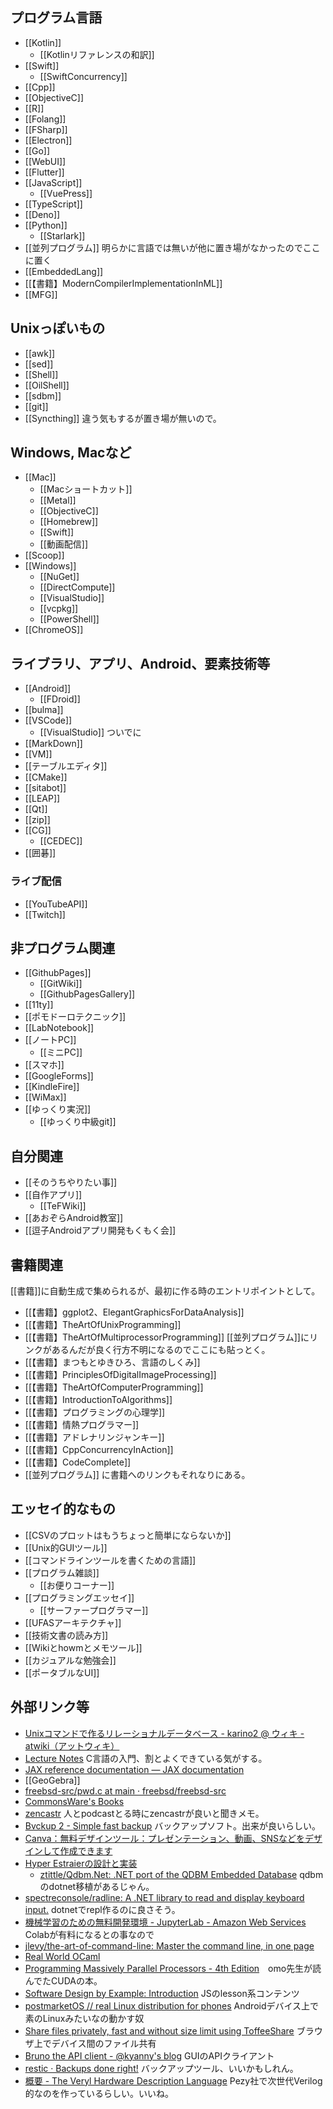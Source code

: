 ## プログラム言語

- [[Kotlin]]
   - [[Kotlinリファレンスの和訳]]
- [[Swift]]
   - [[SwiftConcurrency]]
- [[Cpp]]
- [[ObjectiveC]]
- [[R]]
- [[Folang]]
- [[FSharp]]
- [[Electron]]
- [[Go]]
- [[WebUI]]
- [[Flutter]]
- [[JavaScript]]
  - [[VuePress]]
- [[TypeScript]]
- [[Deno]]
- [[Python]]
  - [[Starlark]]
- [[並列プログラム]] 明らかに言語では無いが他に置き場がなかったのでここに置く
- [[EmbeddedLang]]
- [[【書籍】ModernCompilerImplementationInML]]
- [[MFG]]

## Unixっぽいもの

- [[awk]]
- [[sed]]
- [[Shell]]
- [[OilShell]]
- [[sdbm]]
- [[git]]
- [[Syncthing]] 違う気もするが置き場が無いので。

## Windows, Macなど

- [[Mac]]
   - [[Macショートカット]]
   - [[Metal]]
   - [[ObjectiveC]]
   - [[Homebrew]]
   - [[Swift]]
   - [[動画配信]]
- [[Scoop]]
- [[Windows]]
  - [[NuGet]]
  - [[DirectCompute]]
  - [[VisualStudio]]
  - [[vcpkg]]
  - [[PowerShell]]
- [[ChromeOS]]

## ライブラリ、アプリ、Android、要素技術等

- [[Android]]
  - [[FDroid]]
- [[bulma]]
- [[VSCode]]
  - [[VisualStudio]] ついでに
- [[MarkDown]]
- [[VM]]
- [[テーブルエディタ]]
- [[CMake]]
- [[sitabot]]
- [[LEAP]]
- [[Qt]]
- [[zip]]
- [[CG]]
  - [[CEDEC]]
- [[囲碁]]

### ライブ配信

- [[YouTubeAPI]]
- [[Twitch]]

## 非プログラム関連

- [[GithubPages]]
  - [[GitWiki]]
  - [[GithubPagesGallery]]
- [[11ty]]
- [[ポモドーロテクニック]]
- [[LabNotebook]]
- [[ノートPC]]
  - [[ミニPC]]
- [[スマホ]]
- [[GoogleForms]]
- [[KindleFire]]
- [[WiMax]]
- [[ゆっくり実況]]
  - [[ゆっくり中級git]]

## 自分関連

- [[そのうちやりたい事]]
- [[自作アプリ]]
  - [[TeFWiki]]
- [[あおぞらAndroid教室]]
- [[逗子Androidアプリ開発もくもく会]]

## 書籍関連

[[書籍]]に自動生成で集められるが、最初に作る時のエントリポイントとして。

- [[【書籍】ggplot2、ElegantGraphicsForDataAnalysis]]
- [[【書籍】TheArtOfUnixProgramming]]
- [[【書籍】TheArtOfMultiprocessorProgramming]] [[並列プログラム]]にリンクがあるんだが良く行方不明になるのでここにも貼っとく。
- [[【書籍】まつもとゆきひろ、言語のしくみ]]
- [[【書籍】PrinciplesOfDigitalImageProcessing]]
- [[【書籍】TheArtOfComputerProgramming]]
- [[【書籍】IntroductionToAlgorithms]]
- [[【書籍】プログラミングの心理学]]
- [[【書籍】情熱プログラマー]]
- [[【書籍】アドレナリンジャンキー]]
- [[【書籍】CppConcurrencyInAction]]
- [[【書籍】CodeComplete]]
- [[並列プログラム]] に書籍へのリンクもそれなりにある。

## エッセイ的なもの

- [[CSVのプロットはもうちょっと簡単にならないか]]
- [[Unix的GUIツール]]
- [[コマンドラインツールを書くための言語]]
- [[プログラム雑談]]
   - [[お便りコーナー]]
- [[プログラミングエッセイ]]
   - [[サーファープログラマー]]
- [[UFASアーキテクチャ]]
- [[技術文書の読み方]]
- [[Wikiとhowmとメモツール]]
- [[カジュアルな勉強会]]
- [[ポータブルなUI]]

## 外部リンク等

- [Unixコマンドで作るリレーショナルデータベース - karino2 @ ウィキ - atwiki（アットウィキ）](https://w.atwiki.jp/karino2/pages/42.html)
- [Lecture Notes](https://tcs.c.titech.ac.jp/csbook/c_lang/index.html) C言語の入門、割とよくできている気がする。
- [JAX reference documentation — JAX documentation](https://jax.readthedocs.io/en/latest/index.html)
- [[GeoGebra]]
- [freebsd-src/pwd.c at main · freebsd/freebsd-src](https://github.com/freebsd/freebsd-src/blob/main/bin/pwd/pwd.c)
- [CommonsWare's Books](https://commonsware.com/catalog)
- [zencastr](https://zencastr.com/) 人とpodcastとる時にzencastrが良いと聞きメモ。
- [Bvckup 2 - Simple fast backup](https://bvckup2.com/) バックアップソフト。出来が良いらしい。
- [Canva：無料デザインツール：プレゼンテーション、動画、SNSなどをデザインして作成できます](https://www.canva.com/ja_jp/)
- [Hyper Estraierの設計と実装](https://www.slideshare.net/rawwell/hyper-estraier-presentation)
   - [ztittle/Qdbm.Net: .NET port of the QDBM Embedded Database](https://github.com/ztittle/Qdbm.Net) qdbmのdotnet移植があるじゃん。
- [spectreconsole/radline: A .NET library to read and display keyboard input.](https://github.com/spectreconsole/radline) dotnetでrepl作るのに良さそう。
- [機械学習のための無料開発環境 - JupyterLab - Amazon Web Services](https://aws.amazon.com/jp/sagemaker/studio-lab/) Colabが有料になるとの事なので
- [jlevy/the-art-of-command-line: Master the command line, in one page](https://github.com/jlevy/the-art-of-command-line)
- [Real World OCaml](https://dev.realworldocaml.org/toc.html)
- [Programming Massively Parallel Processors - 4th Edition](https://www.elsevier.com/books/programming-massively-parallel-processors/hwu/978-0-323-91231-0)　omo先生が読んでたCUDAの本。
- [Software Design by Example: Introduction](https://third-bit.com/sdxjs/introduction/) JSのlesson系コンテンツ
- [postmarketOS // real Linux distribution for phones](https://postmarketos.org/) Androidデバイス上で素のLinuxみたいなの動かす奴
- [Share files privately, fast and without size limit using ToffeeShare](https://toffeeshare.com/) ブラウザ上でデバイス間のファイル共有
- [Bruno the API client - @kyanny's blog](https://blog.kyanny.me/entry/2024/09/13/160600) GUIのAPIクライアント
- [restic · Backups done right!](https://restic.net/) バックアップツール、いいかもしれん。
- [概要 - The Veryl Hardware Description Language](https://doc.veryl-lang.org/book/ja/01_introduction.html) Pezy社で次世代Verilog的なのを作っているらしい。いいね。